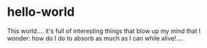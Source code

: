 # hello-world

This world.... it's full of interesting things that blow up my mind that I wonder:  how do I do to absorb as much as I can while alive!....
